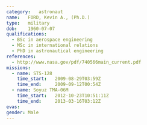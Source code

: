 ```yaml
---
category:	astronaut
name:	FORD, Kevin A., (Ph.D.)
type:	military
dob:	1960-07-07
qualifications:
  - BSc in aerospace engineering
  - MSc in international relations
  - PhD in astronautical engineering
references:
  - http://www.nasa.gov/pdf/740566main_current.pdf
missions:
  - name: STS-128
    time_start:   2009-08-29T03:59Z
    time_end:     2009-09-12T00:54Z
  - name: Soyuz TMA-06M
    time_start:   2012-10-23T10:51:11Z
    time_end:     2013-03-16T03:12Z
evas:
gender:	Male
---
```

